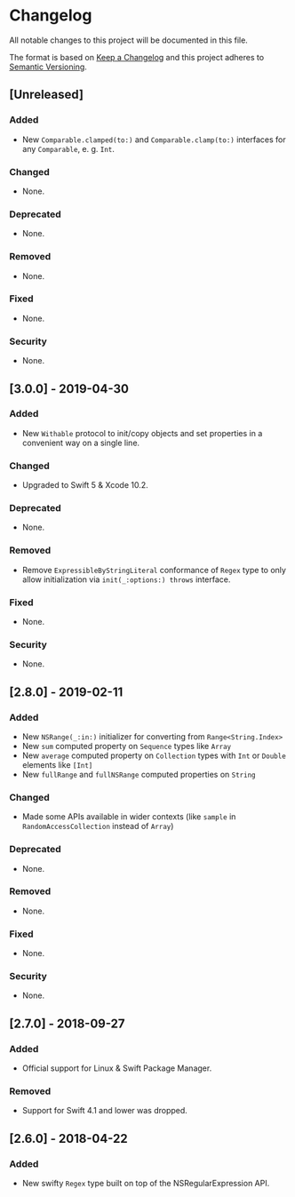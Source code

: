 # Changelog
All notable changes to this project will be documented in this file.

The format is based on [Keep a Changelog](http://keepachangelog.com/en/1.0.0/) and this project adheres to [Semantic Versioning](http://semver.org/spec/v2.0.0.html).

## [Unreleased]
### Added
- New `Comparable.clamped(to:)` and `Comparable.clamp(to:)` interfaces for any `Comparable`, e. g. `Int`.
### Changed
- None.
### Deprecated
- None.
### Removed
- None.
### Fixed
- None.
### Security
- None.

## [3.0.0] - 2019-04-30
### Added
- New `Withable` protocol to init/copy objects and set properties in a convenient way on a single line.
### Changed
- Upgraded to Swift 5 & Xcode 10.2.
### Deprecated
- None.
### Removed
- Remove `ExpressibleByStringLiteral` conformance of `Regex` type to only allow initialization via `init(_:options:) throws` interface.
### Fixed
- None.
### Security
- None.


## [2.8.0] - 2019-02-11
### Added
- New `NSRange(_:in:)` initializer for converting from `Range<String.Index>`
- New `sum` computed property on `Sequence` types like `Array`
- New `average` computed property on `Collection` types with `Int` or `Double` elements like `[Int]`
- New `fullRange` and `fullNSRange` computed properties on `String`
### Changed
- Made some APIs available in wider contexts (like `sample` in `RandomAccessCollection` instead of `Array`)
### Deprecated
- None.
### Removed
- None.
### Fixed
- None.
### Security
- None.

## [2.7.0] - 2018-09-27
### Added
- Official support for Linux & Swift Package Manager.
### Removed
- Support for Swift 4.1 and lower was dropped.

## [2.6.0] - 2018-04-22
### Added
- New swifty `Regex` type built on top of the NSRegularExpression API.
